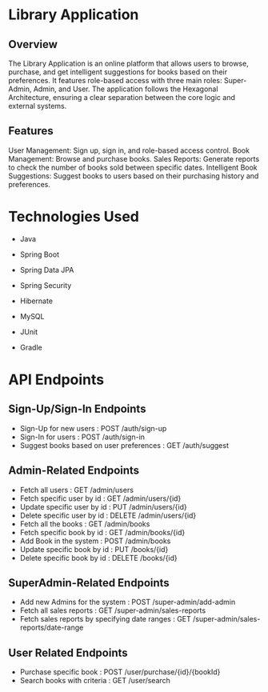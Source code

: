 # Library Application

## Overview

The Library Application is an online platform that allows users to browse, purchase, and get intelligent suggestions for books based on their preferences. It features role-based access with three main roles: Super-Admin, Admin, and User. The application follows the Hexagonal Architecture, ensuring a clear separation between the core logic and external systems.

## Features

User Management: Sign up, sign in, and role-based access control.
Book Management: Browse and purchase books.
Sales Reports: Generate reports to check the number of books sold between specific dates.
Intelligent Book Suggestions: Suggest books to users based on their purchasing history and preferences.

# Technologies Used
- Java

- Spring Boot

- Spring Data JPA

- Spring Security

- Hibernate

- MySQL

- JUnit

- Gradle

# API Endpoints

## Sign-Up/Sign-In Endpoints

- Sign-Up for new users : POST /auth/sign-up
- Sign-In for users : POST /auth/sign-in
- Suggest books based on user preferences : GET /auth/suggest

## Admin-Related Endpoints

- Fetch all users : GET /admin/users
- Fetch specific user by id : GET /admin/users/{id}
- Update specific user by id : PUT /admin/users/{id}
- Delete specific user by id : DELETE /admin/users/{id}
- Fetch all the books : GET /admin/books
- Fetch specific book by id : GET /admin/books/{id}
- Add Book in the system : POST /admin/books
- Update specific book by id : PUT /books/{id}
- Delete specific book by id : DELETE /books/{id}

## SuperAdmin-Related Endpoints
- Add new Admins for the system : POST /super-admin/add-admin
- Fetch all sales reports : GET /super-admin/sales-reports
- Fetch sales reports by specifying date ranges : GET /super-admin/sales-reports/date-range

## User Related Endpoints
- Purchase specific book : POST /user/purchase/{id}/{bookId}
- Search books with criteria : GET /user/search